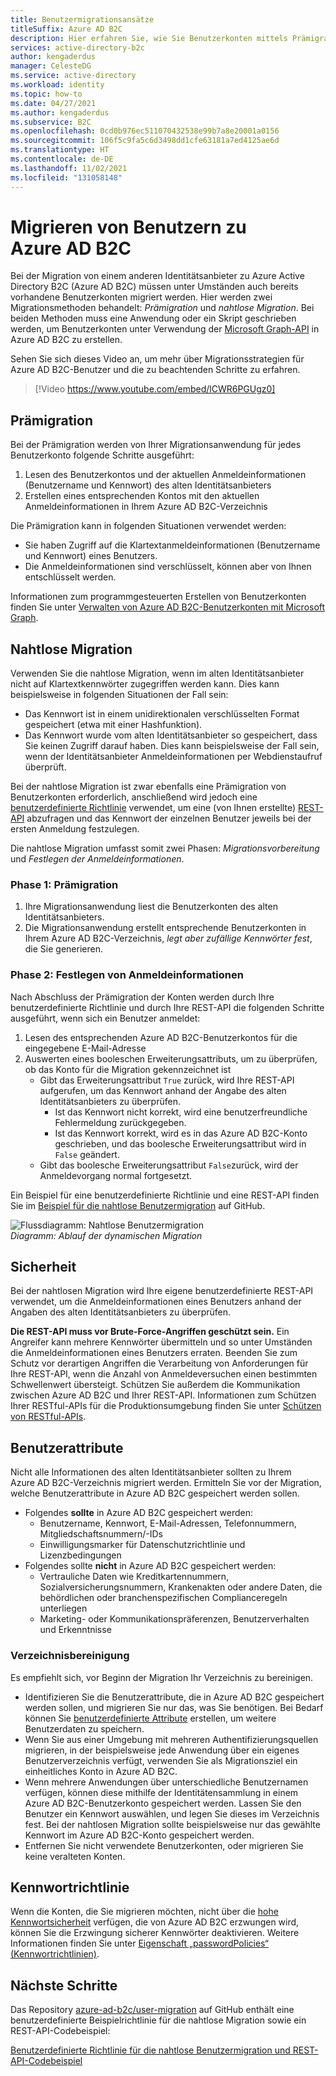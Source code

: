 ```yaml
---
title: Benutzermigrationsansätze
titleSuffix: Azure AD B2C
description: Hier erfahren Sie, wie Sie Benutzerkonten mittels Prämigration oder nahtloser Migration von einem anderen Identitätsanbieter zu Azure AD B2C migrieren.
services: active-directory-b2c
author: kengaderdus
manager: CelesteDG
ms.service: active-directory
ms.workload: identity
ms.topic: how-to
ms.date: 04/27/2021
ms.author: kengaderdus
ms.subservice: B2C
ms.openlocfilehash: 0cd0b976ec511070432538e99b7a8e20001a0156
ms.sourcegitcommit: 106f5c9fa5c6d3498dd1cfe63181a7ed4125ae6d
ms.translationtype: HT
ms.contentlocale: de-DE
ms.lasthandoff: 11/02/2021
ms.locfileid: "131058148"
---
```

# <a name="migrate-users-to-azure-ad-b2c"></a>Migrieren von Benutzern zu Azure AD B2C

Bei der Migration von einem anderen Identitätsanbieter zu Azure Active Directory B2C (Azure AD B2C) müssen unter Umständen auch bereits vorhandene Benutzerkonten migriert werden. Hier werden zwei Migrationsmethoden behandelt: *Prämigration* und *nahtlose Migration*. Bei beiden Methoden muss eine Anwendung oder ein Skript geschrieben werden, um Benutzerkonten unter Verwendung der [Microsoft Graph-API](microsoft-graph-operations.md) in Azure AD B2C zu erstellen.

Sehen Sie sich dieses Video an, um mehr über Migrationsstrategien für Azure AD B2C-Benutzer und die zu beachtenden Schritte zu erfahren.

>[!Video https://www.youtube.com/embed/lCWR6PGUgz0]

## <a name="pre-migration"></a>Prämigration

Bei der Prämigration werden von Ihrer Migrationsanwendung für jedes Benutzerkonto folgende Schritte ausgeführt:

1. Lesen des Benutzerkontos und der aktuellen Anmeldeinformationen (Benutzername und Kennwort) des alten Identitätsanbieters
1. Erstellen eines entsprechenden Kontos mit den aktuellen Anmeldeinformationen in Ihrem Azure AD B2C-Verzeichnis

Die Prämigration kann in folgenden Situationen verwendet werden:

- Sie haben Zugriff auf die Klartextanmeldeinformationen (Benutzername und Kennwort) eines Benutzers.
- Die Anmeldeinformationen sind verschlüsselt, können aber von Ihnen entschlüsselt werden.

Informationen zum programmgesteuerten Erstellen von Benutzerkonten finden Sie unter [Verwalten von Azure AD B2C-Benutzerkonten mit Microsoft Graph](microsoft-graph-operations.md).

## <a name="seamless-migration"></a>Nahtlose Migration

Verwenden Sie die nahtlose Migration, wenn im alten Identitätsanbieter nicht auf Klartextkennwörter zugegriffen werden kann. Dies kann beispielsweise in folgenden Situationen der Fall sein:

- Das Kennwort ist in einem unidirektionalen verschlüsselten Format gespeichert (etwa mit einer Hashfunktion).
- Das Kennwort wurde vom alten Identitätsanbieter so gespeichert, dass Sie keinen Zugriff darauf haben. Dies kann beispielsweise der Fall sein, wenn der Identitätsanbieter Anmeldeinformationen per Webdienstaufruf überprüft.

Bei der nahtlose Migration ist zwar ebenfalls eine Prämigration von Benutzerkonten erforderlich, anschließend wird jedoch eine [benutzerdefinierte Richtlinie](user-flow-overview.md) verwendet, um eine (von Ihnen erstellte) [REST-API](api-connectors-overview.md) abzufragen und das Kennwort der einzelnen Benutzer jeweils bei der ersten Anmeldung festzulegen.

Die nahtlose Migration umfasst somit zwei Phasen: *Migrationsvorbereitung* und *Festlegen der Anmeldeinformationen*.

### <a name="phase-1-pre-migration"></a>Phase 1: Prämigration

1. Ihre Migrationsanwendung liest die Benutzerkonten des alten Identitätsanbieters.
1. Die Migrationsanwendung erstellt entsprechende Benutzerkonten in Ihrem Azure AD B2C-Verzeichnis, *legt aber zufällige Kennwörter fest*, die Sie generieren.

### <a name="phase-2-set-credentials"></a>Phase 2: Festlegen von Anmeldeinformationen

Nach Abschluss der Prämigration der Konten werden durch Ihre benutzerdefinierte Richtlinie und durch Ihre REST-API die folgenden Schritte ausgeführt, wenn sich ein Benutzer anmeldet:

1. Lesen des entsprechenden Azure AD B2C-Benutzerkontos für die eingegebene E-Mail-Adresse
1. Auswerten eines booleschen Erweiterungsattributs, um zu überprüfen, ob das Konto für die Migration gekennzeichnet ist
    - Gibt das Erweiterungsattribut `True` zurück, wird Ihre REST-API aufgerufen, um das Kennwort anhand der Angabe des alten Identitätsanbieters zu überprüfen.
      - Ist das Kennwort nicht korrekt, wird eine benutzerfreundliche Fehlermeldung zurückgegeben.
      - Ist das Kennwort korrekt, wird es in das Azure AD B2C-Konto geschrieben, und das boolesche Erweiterungsattribut wird in `False` geändert.
    - Gibt das boolesche Erweiterungsattribut `False`zurück, wird der Anmeldevorgang normal fortgesetzt.

Ein Beispiel für eine benutzerdefinierte Richtlinie und eine REST-API finden Sie im [Beispiel für die nahtlose Benutzermigration](https://aka.ms/b2c-account-seamless-migration) auf GitHub.

![Flussdiagramm: Nahtlose Benutzermigration](./media/user-migration/diagram-01-seamless-migration.png)<br />*Diagramm: Ablauf der dynamischen Migration*

## <a name="security"></a>Sicherheit

Bei der nahtlosen Migration wird Ihre eigene benutzerdefinierte REST-API verwendet, um die Anmeldeinformationen eines Benutzers anhand der Angaben des alten Identitätsanbieters zu überprüfen.

**Die REST-API muss vor Brute-Force-Angriffen geschützt sein.** Ein Angreifer kann mehrere Kennwörter übermitteln und so unter Umständen die Anmeldeinformationen eines Benutzers erraten. Beenden Sie zum Schutz vor derartigen Angriffen die Verarbeitung von Anforderungen für Ihre REST-API, wenn die Anzahl von Anmeldeversuchen einen bestimmten Schwellenwert übersteigt. Schützen Sie außerdem die Kommunikation zwischen Azure AD B2C und Ihrer REST-API. Informationen zum Schützen Ihrer RESTful-APIs für die Produktionsumgebung finden Sie unter [Schützen von RESTful-APIs](secure-rest-api.md).

## <a name="user-attributes"></a>Benutzerattribute

Nicht alle Informationen des alten Identitätsanbieter sollten zu Ihrem Azure AD B2C-Verzeichnis migriert werden. Ermitteln Sie vor der Migration, welche Benutzerattribute in Azure AD B2C gespeichert werden sollen.

- Folgendes **sollte** in Azure AD B2C gespeichert werden:
  - Benutzername, Kennwort, E-Mail-Adressen, Telefonnummern, Mitgliedschaftsnummern/-IDs
  - Einwilligungsmarker für Datenschutzrichtlinie und Lizenzbedingungen
- Folgendes sollte **nicht** in Azure AD B2C gespeichert werden:
  - Vertrauliche Daten wie Kreditkartennummern, Sozialversicherungsnummern, Krankenakten oder andere Daten, die behördlichen oder branchenspezifischen Complianceregeln unterliegen
  - Marketing- oder Kommunikationspräferenzen, Benutzerverhalten und Erkenntnisse

### <a name="directory-cleanup"></a>Verzeichnisbereinigung

Es empfiehlt sich, vor Beginn der Migration Ihr Verzeichnis zu bereinigen.

- Identifizieren Sie die Benutzerattribute, die in Azure AD B2C gespeichert werden sollen, und migrieren Sie nur das, was Sie benötigen. Bei Bedarf können Sie [benutzerdefinierte Attribute](user-flow-custom-attributes.md) erstellen, um weitere Benutzerdaten zu speichern.
- Wenn Sie aus einer Umgebung mit mehreren Authentifizierungsquellen migrieren, in der beispielsweise jede Anwendung über ein eigenes Benutzerverzeichnis verfügt, verwenden Sie als Migrationsziel ein einheitliches Konto in Azure AD B2C.
- Wenn mehrere Anwendungen über unterschiedliche Benutzernamen verfügen, können diese mithilfe der Identitätensammlung in einem Azure AD B2C-Benutzerkonto gespeichert werden. Lassen Sie den Benutzer ein Kennwort auswählen, und legen Sie dieses im Verzeichnis fest. Bei der nahtlosen Migration sollte beispielsweise nur das gewählte Kennwort im Azure AD B2C-Konto gespeichert werden.
- Entfernen Sie nicht verwendete Benutzerkonten, oder migrieren Sie keine veralteten Konten.

## <a name="password-policy"></a>Kennwortrichtlinie

Wenn die Konten, die Sie migrieren möchten, nicht über die [hohe Kennwortsicherheit](../active-directory/authentication/concept-sspr-policy.md) verfügen, die von Azure AD B2C erzwungen wird, können Sie die Erzwingung sicherer Kennwörter deaktivieren. Weitere Informationen finden Sie unter [Eigenschaft „passwordPolicies“ (Kennwortrichtlinien)](user-profile-attributes.md#password-policy-attribute).

## <a name="next-steps"></a>Nächste Schritte

Das Repository [azure-ad-b2c/user-migration](https://github.com/azure-ad-b2c/user-migration) auf GitHub enthält eine benutzerdefinierte Beispielrichtlinie für die nahtlose Migration sowie ein REST-API-Codebeispiel:

[Benutzerdefinierte Richtlinie für die nahtlose Benutzermigration und REST-API-Codebeispiel](https://aka.ms/b2c-account-seamless-migration)
